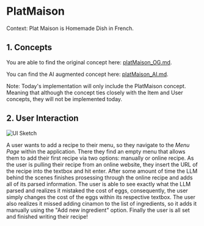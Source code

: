 # PlatMaison

Context: Plat Maison is Homemade Dish in French.

## 1. Concepts

You are able to find the original concept here: [platMaison_OG.md](platMaison_OG.md).

You can find the AI augmented concept here: [platMaison_AI.md](platMaison_AI.md).

Note: Today's implementation will only include the PlatMaison concept. Meaning that although the concept ties closely with the Item and User concepts, they will not be implemented today.

## 2. User Interaction

![UI Sketch](./assets/UI_Sketches.png)

A user wants to add a recipe to their menu, so they navigate to the *Menu Page* within the application. There they find an empty menu that allows them to add their first recipe via two options: manually or online recipe. As the user is pulling their recipe from an online website, they insert the URL of the recipe into the textbox and hit enter. After some amount of time the LLM behind the scenes finishes prosessing through the online recipe and adds all of its parsed information. The user is able to see exactly what the LLM parsed and realizes it mistaked the cost of eggs, consequently, the user simply changes the cost of the eggs within its respective textbox. The user also realizes it missed adding cinamon to the list of ingredients, so it adds it manually using the "Add new ingredient" option. Finally the user is all set and finished writing their recipe!
